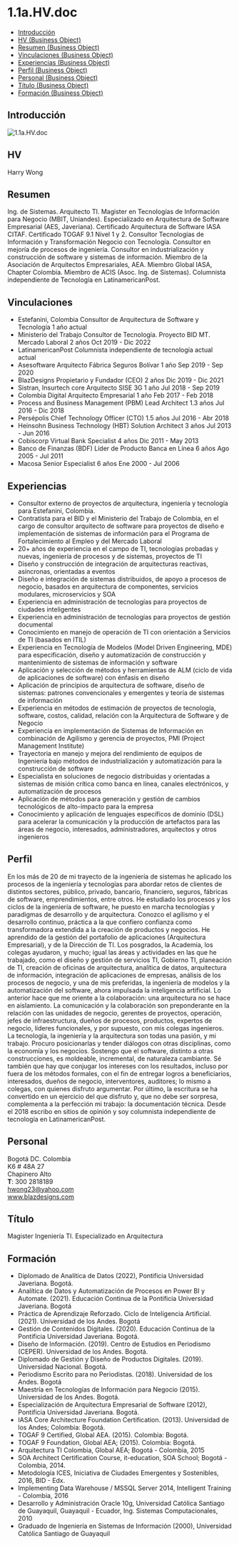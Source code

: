 # 1.1a.HV.doc

* [Introducción](#Introducción)
* [HV (Business Object)](#hv-business-object)
* [Resumen (Business Object)](#resumen-business-object)
* [Vinculaciones (Business Object)](#vinculaciones-business-object)
* [Experiencias (Business Object)](#experiencias-business-object)
* [Perfil (Business Object)](#perfil-business-object)
* [Personal (Business Object)](#personal-business-object)
* [Título (Business Object)](#título-business-object)
* [Formación (Business Object)](#formación-business-object)

## Introducción

![1.1a.HV.doc][embedView]

## HV

Harry Wong

## Resumen

Ing. de Sistemas. Arquitecto TI. Magister en Tecnologías de Información para Negocio (MBIT, Uniandes). Especializado en Arquitectura de Software Empresarial (AES, Javeriana). Certificado Arquitectura de Software IASA CITAF. Certificado TOGAF 9.1 Nivel 1 y 2. Consultor Tecnologías de Información y Transformación Negocio con Tecnología. Consultor en mejoría de procesos de ingeniería. Consultor en industrialización y construcción de software y sistemas de información. Miembro de la Asociación de Arquitectos Empresariales, AEA. Miembro Global IASA, Chapter Colombia. Miembro de ACIS (Asoc. Ing. de Sistemas). Columnista independiente de Tecnología en LatinamericanPost.

## Vinculaciones

* Estefanini, Colombia	Consultor de Arquitectura de Software y Tecnología	1 año	   actual
* Ministerio del Trabajo	Consultor de Tecnología. Proyecto BID MT. Mercado Laboral	   2 años	Oct 2019 - Dic 2022
* LatinamericanPost	Columnista independiente de tecnología	actual	actual
* Asesoftware	Arquitecto Fábrica Seguros Bolívar	1 año	Sep 2019 - Sep 2020
* BlazDesigns	Propietario y Fundador (CEO)	2 años	Dic 2019 - Dic 2021
* Sistran, Insurtech core	Arquitecto SISE 3G	1 año	Jul 2018 - Sep 2019
* Colombia Digital	Arquitecto Empresarial	1 año	Feb 2017 - Feb 2018
* Process and Business Management (PBM)	Lead Architect	1.3 años	Jul 2016 - Dic 2018
* Persépolis	Chief Technology Officer (CTO)	1.5 años	Jul 2016 - Abr 2018
* Heinsohn Business Technology (HBT)	Solution Architect	3 años	Jul 2013 - Jun 2016
* Cobiscorp	Virtual Bank Specialist	4 años	Dic 2011 - May 2013
* Banco de Finanzas (BDF)	Líder de Producto Banca en Línea	6 años	Ago 2005 - Jul    2011
* Macosa	Senior Especialist	6 años	Ene 2000 - Jul 2006

## Experiencias

* Consultor externo de proyectos de arquitectura, ingeniería y tecnología para Estefanini, Colombia. 
* Contratista para el BID y el Ministerio del Trabajo de Colombia, en el cargo de consultor arquitecto de software para proyectos de diseño e implementación de sistemas de información para el Programa de Fortalecimiento al Empleo y del Mercado Laboral
* 20+ años de experiencia en el campo de TI, tecnologías probadas y nuevas, ingeniería de procesos y de sistemas, proyectos de TI
* Diseño y construcción de integración de arquitecturas reactivas, asíncronas, orientadas a eventos
* Diseño e integración de sistemas distribuidos, de apoyo a procesos de negocio, basados en arquitectura de componentes, servicios modulares, microservicios y SOA
* Experiencia en administración de tecnologías para proyectos de ciudades inteligentes
* Experiencia en administración de tecnologías para proyectos de gestión documental
* Conocimiento en manejo de operación de TI con orientación a Servicios de TI (basados en ITIL)
* Experiencia en Tecnología de Modelos (Model Driven Engineering, MDE) para especificación, diseño y automatización de construcción y mantenimiento de sistemas de información y software
* Aplicación y selección de métodos y herramientas de ALM (ciclo de vida de aplicaciones de software) con énfasis en diseño
* Aplicación de principios de arquitectura de software, diseño de sistemas: patrones convencionales y emergentes y teoría de sistemas de información
* Experiencia en métodos de estimación de proyectos de tecnología, software, costos, calidad, relación con la Arquitectura de Software y de Negocio
* Experiencia en implementación de Sistemas de Información en combinación de Agilismo y gerencia de proyectos, PMI (Project Management Institute)
* Trayectoria en manejo y mejora del rendimiento de equipos de Ingeniería bajo métodos de industrialización y automatización para la construcción de software
* Especialista en soluciones de negocio distribuidas y orientadas a sistemas de misión crítica como banca en línea, canales electrónicos, y automatización de procesos
* Aplicación de métodos para generación y gestión de cambios tecnológicos de alto-impacto para la empresa
* Conocimiento y aplicación de lenguajes específicos de dominio (DSL) para acelerar la comunicación y la producción de artefactos para las áreas de negocio, interesados, administradores, arquitectos y otros ingenieros

## Perfil

En los más de 20 de mi trayecto de la ingeniería de sistemas he aplicado los procesos de la ingeniería y tecnologías para abordar retos de clientes de distintos sectores,  público, privado, bancario, financiero, seguros, fábricas de software, emprendimientos, entre otros. He estudiado los procesos y los ciclos de la ingeniería de software, he puesto en marcha tecnologías y paradigmas de desarrollo y de arquitectura. Conozco el agilismo y el desarrollo continuo, práctica a la que confiero confianza como transformadora extendida a la creación de productos y negocios. He aprendido de la gestión del portafolio de aplicaciones (Arquitectura Empresarial), y de la Dirección de TI. Los posgrados, la Academia, los colegas  ayudaron, y mucho; igual las áreas y actividades en las que he trabajado, como el diseño y gestión de servicios TI, Gobierno TI, planeación de TI, creación de oficinas de arquitectura, analítica de datos, arquitectura de información, integración de aplicaciones de empresas, análisis de los procesos de negocio, y una de mis preferidas, la ingeniería de modelos y la automatización del software, ahora impulsada la inteligencia artificial.
	Lo anterior hace que me oriente a la colaboración: una arquitectura no se hace en aislamiento. La comunicación y la colaboración son preponderante en la relación con las unidades de negocio, gerentes de proyectos, operación, jefes de infraestructura, dueños de procesos, productos, expertos de negocio, líderes funcionales, y por supuesto, con mis colegas ingenieros.
	La tecnología, la ingeniería y la arquitectura son todas una pasión, y mi trabajo. Procuro posicionarlas y tender diálogos con otras disciplinas, como la economía y los negocios. Sostengo que el software, distinto a otras construcciones, es moldeable, incremental, de naturaleza cambiante. Sé también que hay que conjugar los intereses con los resultados, incluso por fuera de los métodos formales, con el fin de entregar logros a beneficiarios, interesados, dueños de negocio, interventores, auditores; lo mismo a colegas, con quienes disfruto argumentar.
	Por último, la escritura se ha convertido en un ejercicio del que disfruto y, que no debe ser sorpresa, complementa a la perfección mi trabajo: la documentación técnica. Desde el 2018 escribo en sitios de opinión y soy columnista independiente de tecnología en LatinamericanPost.

## Personal

Bogotá DC. Colombia \
K6 # 48A 27 \
Chapinero Alto \
**T**: 300 2818189 \
hwong23@yahoo.com \
www.blazdesigns.com

## Título

Magister Ingeniería TI. Especializado en Arquitectura

## Formación

* Diplomado de Analítica de Datos (2022), Pontificia Universidad Javeriana. Bogotá.
* Analítica de Datos y Automatización de Procesos en Power BI y Automate. (2021). Educación Continua de la Pontificia Universidad Javeriana. Bogotá
* Práctica de Aprendizaje Reforzado. Ciclo de Inteligencia Artificial. (2021). Universidad de los Andes. Bogotá
* Gestión de Contenidos Digitales. (2020). Educación Continua de la Pontificia Universidad Javeriana. Bogotá.
* Diseño de Información. (2019). Centro de Estudios en Periodismo (CEPER). Universidad de los Andes. Bogotá.
* Diplomado de Gestión y Diseño de Productos Digitales. (2019). Universidad Nacional. Bogotá.
* Periodismo Escrito para no Periodistas. (2018). Universidad de los Andes. Bogotá
* Maestría en Tecnologías de Información para Negocio (2015). Universidad de los Andes. Bogotá.
* Especialización de Arquitectura Empresarial de Software (2012), Pontificia Universidad Javeriana. Bogotá.
* IASA Core Architecture Foundation Certification. (2013). Universidad de los Andes; Colombia: Bogotá.
* TOGAF 9 Certified, Global AEA. (2015). Colombia: Bogotá.
* TOGAF 9 Foundation, Global AEA; (2015). Colombia: Bogotá.
* Arquitectura TI Colombia, Global AEA; Bogotá - Colombia, 2015 
* SOA Architect Certification Course, it-education, SOA School; Bogotá - Colombia, 2014. 
* Metodología ICES, Iniciativa de Ciudades Emergentes y Sostenibles, 2016, BID - Edx.
* Implementing Data Warehouse / MSSQL Server 2014, Intelligent Training - Colombia, 2016
* Desarrollo y Administración Oracle 10g, Universidad Católica Santiago de Guayaquil, Guayaquil - Ecuador, Ing. Sistemas Computacionales, 2010
* Graduado de Ingeniería en Sistemas de Información (2000), Universidad Católica Santiago de Guayaquil

[embedView]: /Users/hwo/gh/tex-plantll-hv/contd/docx/02n.a1.hvdoc.png
[^1]: Generated: Tue Jul 16 2024 13:48:33 GMT-0500 (COT)
